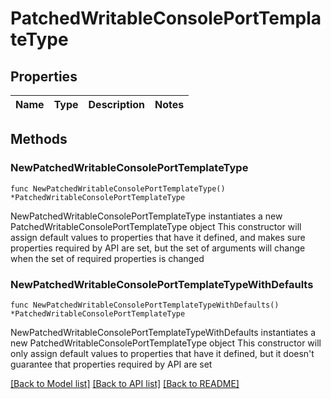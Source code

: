 # PatchedWritableConsolePortTemplateType

## Properties

Name | Type | Description | Notes
------------ | ------------- | ------------- | -------------

## Methods

### NewPatchedWritableConsolePortTemplateType

`func NewPatchedWritableConsolePortTemplateType() *PatchedWritableConsolePortTemplateType`

NewPatchedWritableConsolePortTemplateType instantiates a new PatchedWritableConsolePortTemplateType object
This constructor will assign default values to properties that have it defined,
and makes sure properties required by API are set, but the set of arguments
will change when the set of required properties is changed

### NewPatchedWritableConsolePortTemplateTypeWithDefaults

`func NewPatchedWritableConsolePortTemplateTypeWithDefaults() *PatchedWritableConsolePortTemplateType`

NewPatchedWritableConsolePortTemplateTypeWithDefaults instantiates a new PatchedWritableConsolePortTemplateType object
This constructor will only assign default values to properties that have it defined,
but it doesn't guarantee that properties required by API are set


[[Back to Model list]](../README.md#documentation-for-models) [[Back to API list]](../README.md#documentation-for-api-endpoints) [[Back to README]](../README.md)


